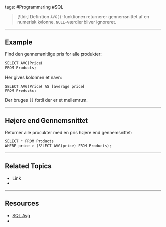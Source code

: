 tags: #Programmering #SQL

> [!tldr] Definition
> `AVG()`-funktionen returnerer gennemsnittet af en numerisk kolonne.
> `NULL`-værdier bliver ignoreret.

---

## Example
Find den gennemsnitlige pris for alle produkter:
```SQL
SELECT AVG(Price)  
FROM Products;
```

Her gives kolonnen et navn:
```SQL
SELECT AVG(Price) AS [average price]  
FROM Products;
```
Der bruges `[]` fordi der er et mellemrum.

---

## Højere end Gennemsnittet
Returnér alle produkter med en pris højere end gennemsnittet:
```SQL
SELECT * FROM Products  
WHERE price > (SELECT AVG(price) FROM Products);
```

---

## Related Topics
- Link
- 

---

## Resources
- [SQL Avg](https://www.w3schools.com/sql/sql_avg.asp)
- 